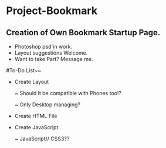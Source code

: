 Project-Bookmark
================

Creation of Own Bookmark Startup Page.
----------------
- Photoshop psd'in work.
- Layout suggestions Welcome.
- Want to take Part? Message me.

#To-Do List~~

- Create Layout

  ~ Should it be compatible with Phones too!?
  
  ~ Only Desktop managing?
  
- Create HTML File
- Create JavaScript

  ~ JavaScript// CSS3??
~~~~~~~~~~~~~~~~~~~
